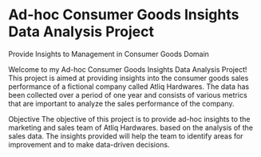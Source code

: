 # Ad-hoc Consumer Goods Insights Data Analysis Project
Provide Insights to Management in Consumer Goods Domain

Welcome to my Ad-hoc Consumer Goods Insights Data Analysis Project! This project is aimed at providing insights into the consumer goods sales performance of a fictional company called Atliq Hardwares. The data has been collected over a period of one year and consists of various metrics that are important to analyze the sales performance of the company.

Objective
The objective of this project is to provide ad-hoc insights to the marketing and sales team of Atliq Hardwares. based on the analysis of the sales data. The insights provided will help the team to identify areas for improvement and to make data-driven decisions.
